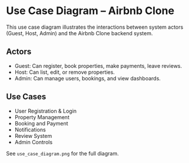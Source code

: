# Use Case Diagram – Airbnb Clone

This use case diagram illustrates the interactions between system actors (Guest, Host, Admin) and the Airbnb Clone backend system.

## Actors
- Guest: Can register, book properties, make payments, leave reviews.
- Host: Can list, edit, or remove properties.
- Admin: Can manage users, bookings, and view dashboards.

## Use Cases
- User Registration & Login
- Property Management
- Booking and Payment
- Notifications
- Review System
- Admin Controls

See `use_case_diagram.png` for the full diagram.
